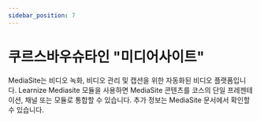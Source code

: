 ```yaml
---
sidebar_position: 7
---
```


# 쿠르스바우슈타인 "미디어사이트"

MediaSite는 비디오 녹화, 비디오 관리 및 캡션을 위한 자동화된 비디오 플랫폼입니다. Learnize Mediasite 모듈을 사용하면 MediaSite 콘텐츠를 코스의 단일 프레젠테이션, 채널 또는 모듈로 통합할 수 있습니다. 추가 정보는 MediaSite 문서에서 확인할 수 있습니다.